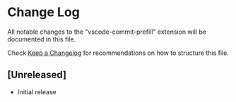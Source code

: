 # Change Log

All notable changes to the "vscode-commit-prefill" extension will be documented in this file.

Check [Keep a Changelog](http://keepachangelog.com/) for recommendations on how to structure this file.

## [Unreleased]

- Initial release